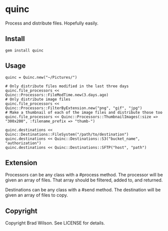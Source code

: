 # quinc

Process and distribute files. Hopefully easily.


## Install

    gem install quinc


## Usage

    quinc = Quinc.new("~/Pictures/")

    # Only distribute files modified in the last three days
    quinc.file_processors << Quinc::Processors::FileModTime.new(3.days.ago)
    # Only distribute image files
    quinc.file_processors << Quinc::Processors::FilterByExtension.new("png", "gif", "jpg")
    # Make a thumbnail of each of the image files and distribute those too
    quinc.file_processors << Quinc::Processors::ThumbnailImages(:size => "300x200", :filename_prefix => "thumb-")

    quinc.destinations << Quinc::Destinations::FileSystem("/path/to/destination")
    quinc.destinations << Quinc::Destinations::S3("bucket_name", "authorization")
    quinc.destinations << Quinc::Destinations::SFTP("host", "path")


## Extension

Processors can be any class with a #process method. The processor will be given an array of files. That array should be filtered, added to, and returned.

Destinations can be any class with a #send method. The destination will be given an array of files to copy.

## Copyright

Copyright Brad Wilson. See LICENSE for details.

